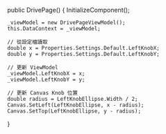 public DrivePage()
{
    InitializeComponent();

    _viewModel = new DrivePageViewModel();
    this.DataContext = _viewModel;

    // 從設定檔讀取
    double x = Properties.Settings.Default.LeftKnobX;
    double y = Properties.Settings.Default.LeftKnobY;

    // 更新 ViewModel
    _viewModel.LeftKnobX = x;
    _viewModel.LeftKnobY = y;

    // 更新 Canvas Knob 位置
    double radius = LeftKnobEllipse.Width / 2;
    Canvas.SetLeft(LeftKnobEllipse, x - radius);
    Canvas.SetTop(LeftKnobEllipse, y - radius);
}